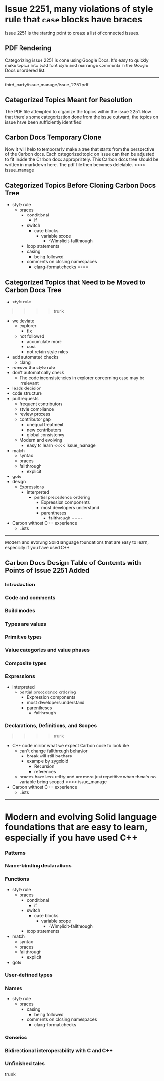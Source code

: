 # Issue 2251, many violations of style rule that `case` blocks have braces 
Issue 2251 is the starting point to create a list of connected issues.
## PDF Rendering
Categorizing issue 2251 is done using Google Docs.
It's easy to quickly make topics into bold font style
and rearrange comments in the Google Docs unordered list.
_____
third_party/issue_manage/issue_2251.pdf

## Categorized Topics Meant for Resolution
The PDF file attempted to organize the topics within
the issue 2251.
Now that there's some categorization done
from the issue outward,
the topics on issue have been sufficiently identified.
## Carbon Docs Temporary Clone 
Now it will help to temporarily make 
a tree that starts from the perspective of
the Carbon docs.
Each categorized topic on issue can then
be adjusted to fit inside the
Carbon docs appropriately.
This Carbon docs tree should be written in
markdown here.
The pdf file then becomes deletable.
<<<< issue_manage
## Categorized Topics Before Cloning Carbon Docs Tree
- style rule
  - braces
    - conditional
      - if
    - switch
      - case blocks
        - variable scope
          - -Wimplicit-fallthrough
    - loop statements
    - casing
      - being followed
    - comments on closing namespaces
      - clang-format checks
====
## Categorized Topics that Need to be Moved to Carbon Docs Tree
- style rule
>>>> trunk
  - we deviate
    - explorer
      - fix
    - not followed
      - accumulate more
      - cost
      - not retain style rules
  - add automated checks
    - clang
  - remove the style rule
  - don't automatically check
    - The code inconsistencies in explorer concerning case may be
irrelevant
  - leads decision
  - code structure
  - pull requests
    - frequent contributors
    - style compliance
    - review process
    - contributor gap
      - unequal treatment
      - new contributors
      - global consistency
    - Modern and evolving
      - easy to learn
<<<< issue_manage
- match
  - syntax
  - braces
  - fallthrough
    - explicit
- goto
- design
  - Expressions
    - interpreted
      - partial precedence ordering
        - Expression components
        - most developers understand
        - parentheses
          - fallthrough
====
- Carbon without C++ experience
  - Lists
____
Modern and evolving
Solid language foundations that are easy to learn, especially if you have used C++
## Carbon Docs Design Table of Contents with Points of Issue 2251 Added 
### Introduction
### Code and comments
### Build modes
### Types are values
### Primitive types
### Value categories and value phases
### Composite types
### Expressions
- interpreted
  - partial precedence ordering
    - Expression components
    - most developers understand
    - parentheses
      - fallthrough
### Declarations, Definitions, and Scopes 
>>>> trunk
- C++ code mirror what we expect Carbon code to look like
  - can't change fallthrough behavior
    - break will still be there
    - example by zygoloid
       - Recursion
       - references
  - braces have less utility and are more just repetitive when there's no variable
being scoped
<<<< issue_manage
- Carbon without C++ experience
  - Lists
____
Modern and evolving
Solid language foundations that are easy to learn, especially if you have used C++
====
### Patterns
### Name-binding declarations
### Functions
- style rule 
  - braces
    - conditional
      - if
    - switch
      - case blocks
        - variable scope
          - -Wimplicit-fallthrough
    - loop statements
- match
  - syntax
  - braces
  - fallthrough
    - explicit
- goto
### User-defined types
### Names
- style rule
  - braces 
    - casing
      - being followed
    - comments on closing namespaces
      - clang-format checks
### Generics
### Bidirectional interoperability with C and C++
### Unfinished tales
trunk



